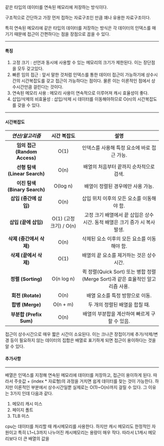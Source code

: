 
같은 타입의 데이터를 연속된 메모리에 저장하는 방식이다.

구조적으로 간단하고 가장 먼저 접하는 자료구조인 만큼 꽤나 유용한 자료구조이다.

특히 연속된 메모리에 같은 타입의 데이터를 저장하는 방식은 각 데이터의 인덱스를 매기기 때문에 접근이 간편하다는 점을 장점으로 꼽을 수 있다.

---
#### 특징
1. 고정 크기 : 선언과 동시에 사용할 수 있는 메모리의 크기가 제한된다. 이는 장단점을 모두 갖고있다.
2. 빠른 임의 접근 : 앞서 말한 것처럼 인덱스를 통한 데이터 접근이 가능하기에 상수시간의 시간복잡도를 갖고 접근이 가능하다는 점이다. 물론 이는 이론적인 점에서 상수시간만큼 걸린다는 것이다.
3. 연속된 메모리 사용 : 메모리 사용이 연속적으로 이루어져 캐시 효율성이 좋다.
4. 삽입/삭제의 비효율성 : 삽입/삭제 시 데이터를 이동해야하므로 O(n)의 시간복잡도를 갖을 수 있다.

---
#### 시간복잡도

|         *연산/알고리즘*         |     **시간 복잡도**      |                         **설명**                          |
| :-----------------------: | :-----------------: | :-----------------------------------------------------: |
| **임의 접근 (Random Access)** |        O(1)         |                인덱스를 사용해 특정 요소에 바로 접근 가능.                |
| **선형 탐색 (Linear Search)** |        O(n)         |                 배열의 처음부터 끝까지 순차적으로 검색.                  |
| **이진 탐색 (Binary Search)** |      O(log n)       |                   배열이 정렬된 경우에만 사용 가능.                   |
|      **삽입 (중간에 삽입)**      |        O(n)         |                삽입 위치 이후의 모든 요소를 이동해야 함.                 |
|      **삽입 (끝에 삽입)**       | O(1) (고정 크기) / O(n) |      고정 크기 배열에서 끝 삽입은 상수 시간. 동적 배열은 크기 증가 시 복사 발생.      |
|     **삭제 (중간에서 삭제)**      |        O(n)         |                삭제된 요소 이후의 모든 요소를 이동해야 함.                |
|      **삭제 (끝에서 삭제)**      |        O(1)         |                배열의 끝 요소를 제거하는 것은 상수 시간.                 |
|     **정렬 (Sorting)**      |     O(n log n)      | 퀵 정렬(Quick Sort) 또는 병합 정렬(Merge Sort)과 같은 효율적인 알고리즘 사용. |
|      **회전 (Rotate)**      |        O(n)         |                   배열 요소를 특정 방향으로 이동.                    |
|      **합병 (Merge)**       |      O(n + m)       |                   두 개의 정렬된 배열을 합칠 때.                    |
|   **부분합 (Prefix Sum)**    |        O(n)         |               배열의 부분합을 계산하여 빠르게 구할 수 있음.                |

접근이 상수시간으로 매우 짧은 시간이 소요된다. 이는 크나큰 장접이기에 추가/삭제/변경 등이 필요하지 않는 데이터의 집합은 배열로 표기하게 되면 접근이 용이하다는 것을 알 수 있다.

#### 추가사항
---
배열은 인덱스를 지정해 연속된 메모리에 데이터를 저장하고, 접근이 용이하게 된다. 따라서 주솟값 + (index * 자료형)의 과정을 거치면 쉽게 데이터를 찾는 것이 가능한다. 하지만 이론적인 부분에서 상수시간일뿐 실제로는 O(1)~O(n)까지 걸릴 수 있다. 그 이유는 3가지 인데 다음과 같다.

1. 메모리 캐시 미스
2. 페이지 폴트
3. TLB 미스

cpu는 데이터를 처리할 때 캐시메모리를 사용한다. 하지만 캐시 메모리도 한정적인 자원이고 특히 L1~L3까지 나누어진 캐시메모리는 용량이 매우 작다. 따라서 L1캐시 메모리보다 더 큰 배열의 값을 

